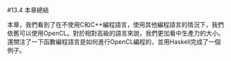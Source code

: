 #13.4 本章總結

本章，我們看到了在不使用C和C++編程語言，使用其他編程語言的情況下，我們依舊可以使用OpenCL。對於相對高級的語言來說，我們更加看中生產力的大小。還關注了一下函數編程語言是如何進行OpenCL編程的，並用Haskell完成了一個例子。

